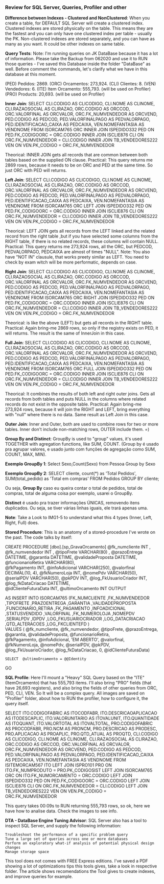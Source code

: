 ### Review for SQL Server, Queries, Profiler and other

**Difference between Indexes - Clustered and NonClustered**:
When you create a table, for DEFAULT SQL Server will create a clustered index. Clustered indexes are stored physically on the table. This means they are the fastest and you can only have one clustered index per table - usually the PK. Non-clustered indexes are stored separately, and you can have as many as you want. It could be other indexes on same table.

**Query Tests**: Note: I'm running queries on JK DataBase because it has a lot of information. Please take the Backup from 062020 and use it to RUN those queries - I've saved this Database inside the folder "DataBase" as well. Before comment the commands, let's clarify what we have in this database at this moment.

(PED) Pedidos: 2869.
(ORC) Orcamentos: 273,924.
(CLI) Clientes: 8.
(VEN) Vendedores: 6.
(ITE) Item Orcamento: 555,793. (will be used on Profiler)
(PRO) Products: 20,693. (will be used on Profiler)

**Inner Join**:
SELECT CLI.CODIGO AS CLICODIGO, CLI.NOME AS CLINOME, CLI.RAZAOSOCIAL AS CLIRAZAO,
ORC.CODIGO AS ORCCOD, ORC.VALORFINAL AS ORCVALOR, ORC.FK_NUMVENDEDOR AS ORCVEND,
PED.CODIGO AS PEDCOD, PED.VALORFINALPAGO AS PEDVALORPAGO, PED.IDENTIFICACAO_CAIXA AS PEDCAIXA,
VEN.NOMEFANTASIA AS VENDNOME FROM ISORCAM765 ORC
INNER JOIN ISPEDIDO332 PED ON PED.FK_CODIGOORC = ORC.CODIGO
INNER JOIN ISCLIE876 CLI ON ORC.FK_NUMVENDEDOR = CLI.CODIGO
INNER JOIN TB_VENDEDORES222 VEN ON VEN.PK_CODIGO = ORC.FK_NUMVENDEDOR

Theorical: INNER JOIN gets all records that are common between both tables based on the supplied ON clause.
Practical: This query returns me 2869 rows, because it needs to be on ORC and PED at the same time. So just ORC with PED will returns.

**Left Join**:
SELECT CLI.CODIGO AS CLICODIGO, CLI.NOME AS CLINOME, CLI.RAZAOSOCIAL AS CLIRAZAO,
ORC.CODIGO AS ORCCOD, ORC.VALORFINAL AS ORCVALOR, ORC.FK_NUMVENDEDOR AS ORCVEND,
PED.CODIGO AS PEDCOD, PED.VALORFINALPAGO AS PEDVALORPAGO, PED.IDENTIFICACAO_CAIXA AS PEDCAIXA,
VEN.NOMEFANTASIA AS VENDNOME FROM ISORCAM765 ORC
LEFT JOIN ISPEDIDO332 PED ON PED.FK_CODIGOORC = ORC.CODIGO
INNER JOIN ISCLIE876 CLI ON ORC.FK_NUMVENDEDOR = CLI.CODIGO
INNER JOIN TB_VENDEDORES222 VEN ON VEN.PK_CODIGO = ORC.FK_NUMVENDEDOR

Theorical: LEFT JOIN gets all records from the LEFT linked and the related record from the right table ,but if you have selected some columns from the RIGHT table, if there is no related records, these columns will contain NULL.
Practical: This query returns me 273,924 rows, all the ORC, but PEDCOD, PEDVALORPAGO, PEDCAIXA are almost of times "NULL".
Note: You also have "NOT IN" clausule, that works preety similar as LEFT. You need to check by exam witch will be more performatic, depends on case.

**Right Join**:
SELECT CLI.CODIGO AS CLICODIGO, CLI.NOME AS CLINOME, CLI.RAZAOSOCIAL AS CLIRAZAO,
ORC.CODIGO AS ORCCOD, ORC.VALORFINAL AS ORCVALOR, ORC.FK_NUMVENDEDOR AS ORCVEND,
PED.CODIGO AS PEDCOD, PED.VALORFINALPAGO AS PEDVALORPAGO, PED.IDENTIFICACAO_CAIXA AS PEDCAIXA,
VEN.NOMEFANTASIA AS VENDNOME FROM ISORCAM765 ORC
RIGHT JOIN ISPEDIDO332 PED ON PED.FK_CODIGOORC = ORC.CODIGO
INNER JOIN ISCLIE876 CLI ON ORC.FK_NUMVENDEDOR = CLI.CODIGO
INNER JOIN TB_VENDEDORES222 VEN ON VEN.PK_CODIGO = ORC.FK_NUMVENDEDOR

Theorical: is like the above (LEFT) but gets all records in the RIGHT table.
Practical: Again bring-me 2869 rows, so only if the registry exists on PED, it will returns. The result is the same of InnerJoin in this case.

**Full Join**:
SELECT CLI.CODIGO AS CLICODIGO, CLI.NOME AS CLINOME, CLI.RAZAOSOCIAL AS CLIRAZAO,
ORC.CODIGO AS ORCCOD, ORC.VALORFINAL AS ORCVALOR, ORC.FK_NUMVENDEDOR AS ORCVEND,
PED.CODIGO AS PEDCOD, PED.VALORFINALPAGO AS PEDVALORPAGO, PED.IDENTIFICACAO_CAIXA AS PEDCAIXA,
VEN.NOMEFANTASIA AS VENDNOME FROM ISORCAM765 ORC
FULL JOIN ISPEDIDO332 PED ON PED.FK_CODIGOORC = ORC.CODIGO
INNER JOIN ISCLIE876 CLI ON ORC.FK_NUMVENDEDOR = CLI.CODIGO
INNER JOIN TB_VENDEDORES222 VEN ON VEN.PK_CODIGO = ORC.FK_NUMVENDEDOR

Theorical: It combines the results of both left and right outer joins. Gets all records from both tables and puts NULL in the columns where related records do not exist in the opposite table.
Practical: Again bring-me 273,924 rows, because it will join the RIGHT and LEFT, bring everything with "null" where there is no data. Same result as Left Join in this case.

**Outer Join**:
Inner and Outer, both are used to combine rows for two or more tables. Inner don't include non-matching rows, OUTER include them. =)

**Group By and Distinct**:
GroupBy is used to "group" values, it's used TOGETHER with agregation functions, like SUM, COUNT. (Group by é usado pra agrupar valores, e usado junto com funções de agregação
como SUM, COUNT, MAX, MIN).

**Exemplo GroupBy 1**:
Select Sexo,Count(Sexo) from Pessoa
Group by Sexo

**Exemplo GroupBy 2**:
SELECT
cliente,
count(\*) as 'Total Pedidos',
SUM(total_pedido) as 'Total em compras'
FROM Pedidos GROUP BY cliente;

Ou seja, **Group By** caso eu queira contar o total de pedidos, total de compras, total de alguma coisa por exemplo, usarei o GroupBy.

**Distinct** é usado pra trazer informações ÚNICAS, removendo itens duplicados. Ou seja, se tiver várias linhas iguais, ele trará apenas uma.

**Note**: Take a Look to IMG1-5 to understand what this 4 types (Inner, Left, Right, Full) does.

**Stored Procedure**: This is an anatomy of a stored-procedure I've wrote on the past. The code talks by itself:

CREATE PROCEDURE [dbo].[sp_GravaOrcamento]
@fk_numcliente INT ,
@fk_numvendedor INT ,
@tipoFrete VARCHAR(80) ,
@prazoEntrega DATETIME,
@garantia DATETIME,
@validadeProposta DATETIME,
@funcionarioRetira VARCHAR(80),  
 @fkPagamento INT,
@infoAdicional VARCHAR(250),
@valorfinal DECIMAL(10, 4),
@fkNumeroLoja INT,
@nomePdv VARCHAR(50),
@serialPDV VARCHAR(50),
@pkPDV INT,
@log_FkUsuarioCriador INT,
@log_fkDataCriacao DATETIME,  
 @idClienteFuturaData INT,
@ultimoOrcamento INT OUTPUT

AS
INSERT INTO ISORCAM765
(FK_NUMCLIENTE
,FK_NUMVENDEDOR
,TIPOFRETE
,PRAZOENTREGA
,GARANTIA
,VALIDADEPROPOSTA
,FUNCIONARIO_RETIRA
,FK_PAGAMENTO
,INFOADICIONAL
,STATUSVENDIDO
,VALORFINAL
,FK_NUMEROLOJA
,NOMEPDV
,SERIALPDV
,IDPDV
,LOG_FKUSUARIOCRIADOR
,LOG_DATACRIACAO
,QTD_ALTERACOES
,LOG_FKCLIENTEFD
)  
 VALUES ( @fk_numcliente,
@fk_numvendedor,
@tipoFrete,
@prazoEntrega,
@garantia,
@validadeProposta,
@funcionarioRetira,  
 @fkPagamento,
@infoAdicional,
'EM ABERTO',
@valorfinal,
@fkNumeroLoja,
@nomePdv,
@serialPDV,
@pkPDV,
@log_FkUsuarioCriador,
@log_fkDataCriacao,
0,
@idClienteFuturaData)

    SELECT  @ultimoOrcamento = @@Identity

GO

**SQL Profile**: Here I'll mount a "Heavy" SQL Query based on the "ITE" (ItemOrcamento) that has 555,793 items. I'll also bring "PRO" fields (that have 26,693 registers), and also bring the fields of other queries from ORC, PED, CLI, VEN. So It will be a complex query. All images are saved on "Profiler" folder, about how to RUN the profiler, how to configure it, the query itself.

SELECT ITO.CODIGOFABRIC AS ITOCODFABR, ITO.DESCRICAOAPLICACAO AS ITODESCAPLIC, ITO.VALORUNITARIO AS ITOVALUNIT, ITO.QUANTIDADE AS ITOQUANT, ITO.VALORTOTAL AS ITOVALTOTAL,
PRO.CODIGOFABRIC AS PROCODFABR, PRO.NCM AS PRONCM, PRO.DESCRICAO AS PRODESC, PRO.APLICACAO AS PROAPLIC, PRO.QTD_ATUAL AS PROQTD,
CLI.CODIGO AS CLICODIGO, CLI.NOME AS CLINOME, CLI.RAZAOSOCIAL AS CLIRAZAO, ORC.CODIGO AS ORCCOD, ORC.VALORFINAL AS ORCVALOR, ORC.FK_NUMVENDEDOR AS ORCVEND,
PED.CODIGO AS PEDCOD, PED.VALORFINALPAGO AS PEDVALORPAGO, PED.IDENTIFICACAO_CAIXA AS PEDCAIXA, VEN.NOMEFANTASIA AS VENDNOME
FROM ISITEMORCAM567 ITO
LEFT JOIN ISPRO101 PRO ON ITO.FK_NUMPRODUTO = PRO.PK_CODIGOSIST
LEFT JOIN ISORCAM765 ORC ON ITO.FK_NUMORCAMENTO = ORC.CODIGO
LEFT JOIN ISPEDIDO332 PED ON PED.FK_CODIGOORC = ORC.CODIGO
LEFT JOIN ISCLIE876 CLI ON ORC.FK_NUMVENDEDOR = CLI.CODIGO
LEFT JOIN TB_VENDEDORES222 VEN ON VEN.PK_CODIGO = ORC.FK_NUMVENDEDOR

This query takes 00:09s to RUN returning 555,793 rows, so ok, here we have how to analise data. Check the images to see info.

**DTA - DataBase Engine Tuning Advisor**: SQL Server also has a tool to inspect SQL Server, and supply the following information:

    Troubleshoot the performance of a specific problem query
    Tune a large set of queries across one or more databases
    Perform an exploratory what-if analysis of potential physical design changes
    Manage storage space

This tool does not comes with FREE Express editions. I've saved a PDF showing a lot of optimizations tips this tools gives, take a look in respective folder. The article shows recomendations the Tool gives to create indexes, and improve queries for example.
